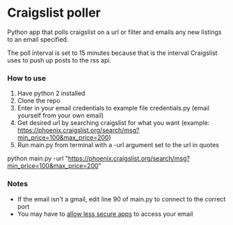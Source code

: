 # Craigslist poller
Python app that polls craigslist on a url or filter and emails any new listings to an email specified.

The poll interval is set to 15 minutes because that is the interval Craigslist uses to push up posts to the rss api.

### How to use
1. Have python 2 installed
2. Clone the repo
3. Enter in your email credentials to example file credentials.py (email yourself from your own email)
1. Get desired url by searching craigslist  for what you want (example: 
https://phoenix.craigslist.org/search/msg?min_price=100&max_price=200)
1. Run main.py from terminal with a -url argument set to the url in quotes

python main.py -url "https://phoenix.craigslist.org/search/msg?min_price=100&max_price=200"

### Notes

* If the email isn't a gmail, edit line 90 of main.py to connect to the correct port
* You may have to [allow less secure apps](https://myaccount.google.com/lesssecureapps) to access your email